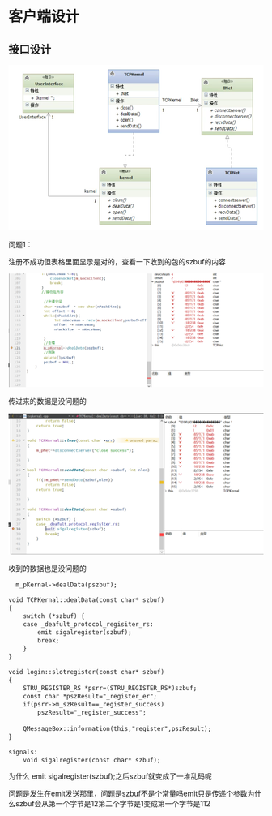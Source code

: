 # 客户端设计

## 接口设计

![客户端接口设计](image-20230808153122733.png)

问题1：

注册不成功但表格里面显示是对的，查看一下收到的包的szbuf的内容

![image-20230808183133427](image-20230808183133427.png)

传过来的数据是没问题的

![image-20230808183256984](image-20230808183256984.png)

收到的数据也是没问题的

```
  m_pKernal->dealData(pszbuf);
```

```
void TCPKernal::dealData(const char* szbuf)
{
    switch (*szbuf) {
    case _deafult_protocol_regisiter_rs:
        emit sigalregister(szbuf);
        break;
    }
}
```

```
void login::slotregister(const char* szbuf)
{
    STRU_REGISTER_RS *psrr=(STRU_REGISTER_RS*)szbuf;
    const char *pszResult="_register_er";
    if(psrr->m_szResult==_register_success)
        pszResult="_register_success";

    QMessageBox::information(this,"register",pszResult);
}
```

```
signals:
    void sigalregister(const char* szbuf);
```

为什么 emit sigalregister(szbuf);之后szbuf就变成了一堆乱码呢

问题是发生在emit发送那里，问题是szbuf不是个常量吗emit只是传递个参数为什么szbuf会从第一个字节是12第二个字节是1变成第一个字节是112